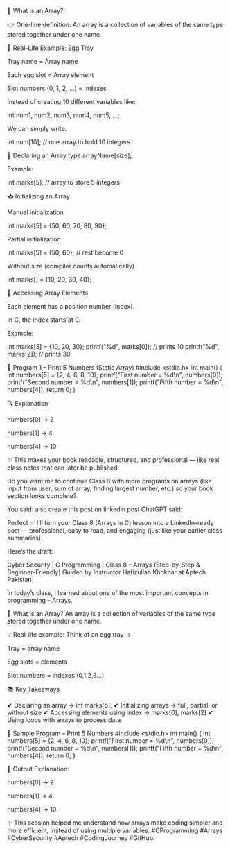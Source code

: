 🧠 What is an Array?

👉 One-line definition:
An array is a collection of variables of the same type stored together under one name.

🔎 Real-Life Example: Egg Tray

Tray name = Array name

Each egg slot = Array element

Slot numbers (0, 1, 2, …) = Indexes

Instead of creating 10 different variables like:

int num1, num2, num3, num4, num5, ...;


We can simply write:

int num[10]; // one array to hold 10 integers

📝 Declaring an Array
type arrayName[size];


Example:

int marks[5]; // array to store 5 integers

📥 Initializing an Array

Manual initialization

int marks[5] = {50, 60, 70, 80, 90};


Partial initialization

int marks[5] = {50, 60}; // rest become 0


Without size (compiler counts automatically)

int marks[] = {10, 20, 30, 40};

📌 Accessing Array Elements

Each element has a position number (index).

In C, the index starts at 0.

Example:

int marks[3] = {10, 20, 30};
printf("%d", marks[0]); // prints 10
printf("%d", marks[2]); // prints 30

🧪 Program 1 – Print 5 Numbers (Static Array)
#include <stdio.h>
int main() {
    int numbers[5] = {2, 4, 6, 8, 10};
    printf("First number = %d\n", numbers[0]);
    printf("Second number = %d\n", numbers[1]);
    printf("Fifth number = %d\n", numbers[4]);
    return 0;
}

🔍 Explanation

numbers[0] → 2

numbers[1] → 4

numbers[4] → 10

✨ This makes your book readable, structured, and professional — like real class notes that can later be published.

Do you want me to continue Class 8 with more programs on arrays (like input from user, sum of array, finding largest number, etc.) so your book section looks complete?

You said:
also create this post on linkedin post
ChatGPT said:

Perfect ✅ I’ll turn your Class 8 (Arrays in C) lesson into a LinkedIn-ready post — professional, easy to read, and engaging (just like your earlier class summaries).

Here’s the draft:

Cyber Security | C Programming | Class 8 – Arrays (Step-by-Step & Beginner-Friendly)
Guided by Instructor Hafizullah Khokhar at Aptech Pakistan

In today’s class, I learned about one of the most important concepts in programming – Arrays.

🔹 What is an Array?
An array is a collection of variables of the same type stored together under one name.

💡 Real-life example: Think of an egg tray →

Tray = array name

Egg slots = elements

Slot numbers = indexes (0,1,2,3...)

📚 Key Takeaways

✔ Declaring an array → int marks[5];
✔ Initializing arrays → full, partial, or without size
✔ Accessing elements using index → marks[0], marks[2]
✔ Using loops with arrays to process data

🧪 Sample Program – Print 5 Numbers
#include <stdio.h>
int main() {
    int numbers[5] = {2, 4, 6, 8, 10};
    printf("First number = %d\n", numbers[0]);
    printf("Second number = %d\n", numbers[1]);
    printf("Fifth number = %d\n", numbers[4]);
    return 0;
}


📌 Output Explanation:

numbers[0] → 2

numbers[1] → 4

numbers[4] → 10

✨ This session helped me understand how arrays make coding simpler and more efficient, instead of using multiple variables. 
#CProgramming #Arrays #CyberSecurity #Aptech #CodingJourney #GitHub.
